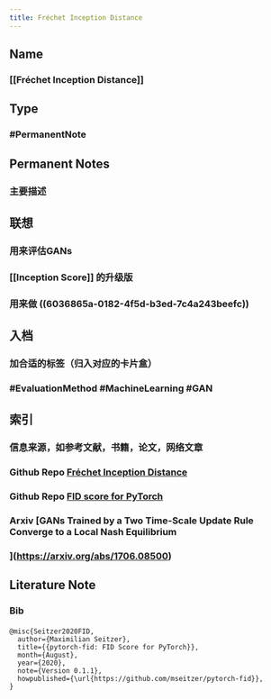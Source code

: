 ```yaml
---
title: Fréchet Inception Distance
---
```


## Name
### [[Fréchet Inception Distance]]
## Type
### #PermanentNote
## Permanent Notes
### 主要描述
## 联想
### 用来评估GANs
### [[Inception Score]] 的升级版
### 用来做 ((6036865a-0182-4f5d-b3ed-7c4a243beefc))
## 入档
### 加合适的标签（归入对应的卡片盒）
### #EvaluationMethod #MachineLearning #GAN
## 索引
### 信息来源，如参考文献，书籍，论文，网络文章
### Github Repo [Fréchet Inception Distance](https://github.com/tsc2017/Frechet-Inception-Distance)
### Github Repo [FID score for PyTorch](https://github.com/mseitzer/pytorch-fid)
### Arxiv [GANs Trained by a Two Time-Scale Update Rule Converge to a Local Nash Equilibrium
### ](https://arxiv.org/abs/1706.08500)
## Literature Note
### Bib
####
```Bib
@misc{Seitzer2020FID,
  author={Maximilian Seitzer},
  title={{pytorch-fid: FID Score for PyTorch}},
  month={August},
  year={2020},
  note={Version 0.1.1},
  howpublished={\url{https://github.com/mseitzer/pytorch-fid}},
}
```
###
